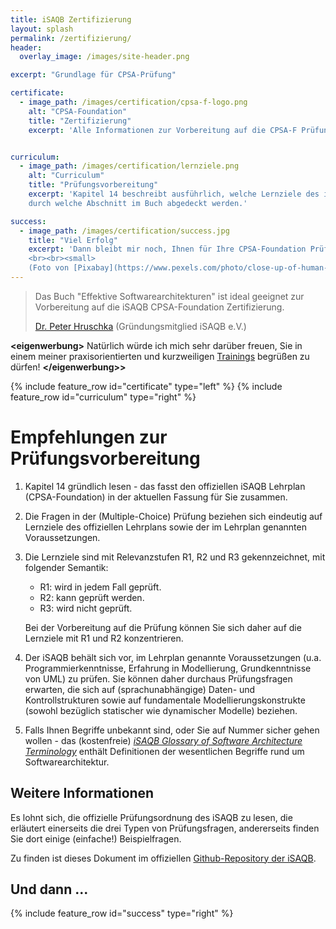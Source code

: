 ```yaml
---
title: iSAQB Zertifizierung
layout: splash
permalink: /zertifizierung/
header:
  overlay_image: /images/site-header.png

excerpt: "Grundlage für CPSA-Prüfung"

certificate:
  - image_path: /images/certification/cpsa-f-logo.png
    alt: "CPSA-Foundation"
    title: "Zertifizierung"
    excerpt: 'Alle Informationen zur Vorbereitung auf die CPSA-F Prüfung.'


curriculum:
  - image_path: /images/certification/lernziele.png
    alt: "Curriculum"
    title: "Prüfungsvorbereitung"
    excerpt: 'Kapitel 14 beschreibt ausführlich, welche Lernziele des iSAQB Lehrplans
    durch welche Abschnitt im Buch abgedeckt werden.'

success:
  - image_path: /images/certification/success.jpg
    title: "Viel Erfolg"
    excerpt: 'Dann bleibt mir noch, Ihnen für Ihre CPSA-Foundation Prüfung viel Erfolg zu wünschen!
    <br><br><small>
    (Foto von [Pixabay](https://www.pexels.com/photo/close-up-of-human-hand-327533/))</small>'
---
```


> Das Buch "Effektive Softwarearchitekturen" ist ideal geeignet zur
Vorbereitung auf die iSAQB CPSA-Foundation Zertifizierung.
>
> [Dr. Peter Hruschka](http://b-agile.de) (Gründungsmitglied iSAQB e.V.)

**\<eigenwerbung\>**
Natürlich würde ich mich sehr darüber freuen, Sie in einem meiner praxisorientierten
und kurzweiligen [Trainings](http://arc42.de/termine) begrüßen zu dürfen!
**\</eigenwerbung>\>**

{% include feature_row id="certificate" type="left" %}
{% include feature_row id="curriculum" type="right" %}

# Empfehlungen zur Prüfungsvorbereitung

1. Kapitel 14 gründlich lesen - das fasst den offiziellen iSAQB Lehrplan
(CPSA-Foundation) in der aktuellen Fassung für Sie zusammen.

2. Die Fragen in der (Multiple-Choice) Prüfung beziehen sich eindeutig
auf Lernziele des offiziellen Lehrplans sowie der im Lehrplan genannten
Voraussetzungen.

3. Die Lernziele sind mit Relevanzstufen R1, R2 und R3 gekennzeichnet,
mit folgender Semantik:  
   * R1: wird in jedem Fall geprüft.
   * R2: kann geprüft werden.
   * R3: wird nicht geprüft.

    Bei der Vorbereitung auf die Prüfung können Sie sich daher auf die Lernziele
mit R1 und R2 konzentrieren.

4. Der iSAQB behält sich vor, im Lehrplan genannte Voraussetzungen
(u.a. Programmierkenntnisse, Erfahrung in Modellierung, Grundkenntnisse von UML)
zu prüfen. Sie können daher durchaus Prüfungsfragen erwarten, die sich auf
(sprachunabhängige) Daten- und Kontrollstrukturen sowie auf fundamentale
Modellierungskonstrukte (sowohl bezüglich statischer wie dynamischer Modelle) beziehen.

5. Falls Ihnen Begriffe unbekannt sind, oder Sie  auf Nummer sicher gehen wollen -
das (kostenfreie)
[_iSAQB Glossary of Software Architecture Terminology_](https://leanpub.com/isaqbglossary)
enthält Definitionen der wesentlichen Begriffe rund um Softwarearchitektur.


## Weitere Informationen

Es lohnt sich, die offizielle Prüfungsordnung des iSAQB zu lesen,
die erläutert einerseits die drei Typen von Prüfungsfragen, andererseits
finden Sie dort einige (einfache!) Beispielfragen.

Zu finden ist dieses Dokument im offiziellen
[Github-Repository der iSAQB](https://isaqb-org.github.io/curriculum-foundation/).


## Und dann ...

{% include feature_row id="success" type="right" %}
